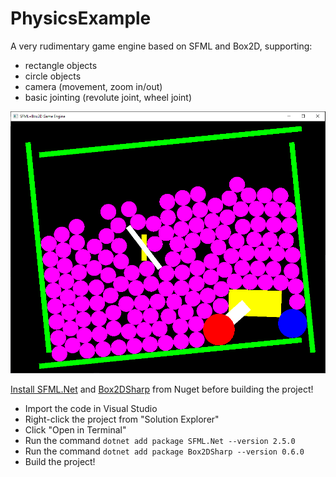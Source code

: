 

# PhysicsExample
A very rudimentary game engine based on SFML and Box2D, supporting:

 - rectangle objects
 - circle objects
 - camera (movement, zoom in/out)
 - basic jointing (revolute joint, wheel joint)

![A screenshot of the running application](screen.png "")

[Install SFML.Net](https://www.nuget.org/packages/SFML.Net) and [Box2DSharp](https://www.nuget.org/packages/Box2DSharp) from Nuget before building the project!

 - Import the code in Visual Studio 
 - Right-click the project from "Solution Explorer"
 - Click "Open in Terminal"
 - Run the command `dotnet add package SFML.Net --version 2.5.0`
 - Run the command `dotnet add package Box2DSharp --version 0.6.0`
 - Build the project!

